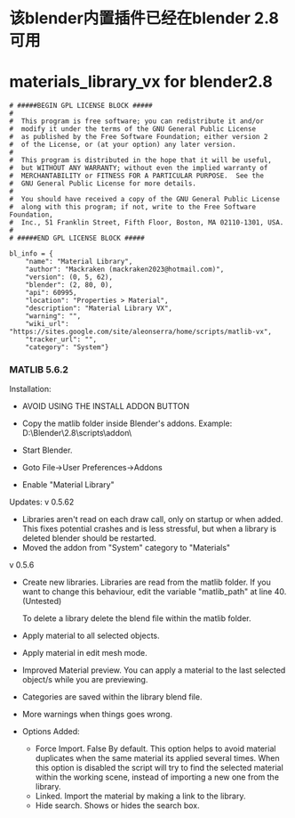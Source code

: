 # 该blender内置插件已经在blender 2.8可用

# materials_library_vx for blender2.8


	# #####BEGIN GPL LICENSE BLOCK #####
	#
	#  This program is free software; you can redistribute it and/or
	#  modify it under the terms of the GNU General Public License
	#  as published by the Free Software Foundation; either version 2
	#  of the License, or (at your option) any later version.
	#
	#  This program is distributed in the hope that it will be useful,
	#  but WITHOUT ANY WARRANTY; without even the implied warranty of
	#  MERCHANTABILITY or FITNESS FOR A PARTICULAR PURPOSE.  See the
	#  GNU General Public License for more details.
	#
	#  You should have received a copy of the GNU General Public License
	#  along with this program; if not, write to the Free Software Foundation,
	#  Inc., 51 Franklin Street, Fifth Floor, Boston, MA 02110-1301, USA.
	#
	# #####END GPL LICENSE BLOCK #####

	bl_info = {
		"name": "Material Library",
		"author": "Mackraken (mackraken2023@hotmail.com)",
		"version": (0, 5, 62),
		"blender": (2, 80, 0),
		"api": 60995,
		"location": "Properties > Material",
		"description": "Material Library VX",
		"warning": "",
		"wiki_url": "https://sites.google.com/site/aleonserra/home/scripts/matlib-vx",
		"tracker_url": "",
		"category": "System"}

### MATLIB 5.6.2
	
Installation:
- AVOID USING THE INSTALL ADDON BUTTON
- Copy the matlib folder inside Blender's addons.
Example: D:\Blender\2.8\scripts\addon\

- Start Blender.
- Goto File->User Preferences->Addons
- Enable "Material Library"


Updates:
v 0.5.62
- Libraries aren't read on each draw call, only on startup or when added. This fixes potential crashes and is less stressful, but when a library is deleted blender should be restarted.
- Moved the addon from "System" category to "Materials"

v 0.5.6
- Create new libraries.
	Libraries are read from the matlib folder. If you want to change this behaviour, edit the variable "matlib_path" at line 40. (Untested)

	To delete a library delete the blend file within the matlib folder.

- Apply material to all selected objects.

- Apply material in edit mesh mode.

- Improved Material preview.
	You can apply a material to the last selected object/s while you are previewing.

- Categories are saved within the library blend file.

- More warnings when things goes wrong.

- Options Added:
	- Force Import. False By default.
		This option helps to avoid material duplicates when the same material its applied several times.
		When this option is disabled the script will try to find the selected material within the working scene, instead of importing a new one from the library.
	- Linked.
		Import the material by making a link to the library.
	- Hide search.
		Shows or hides the search box.
